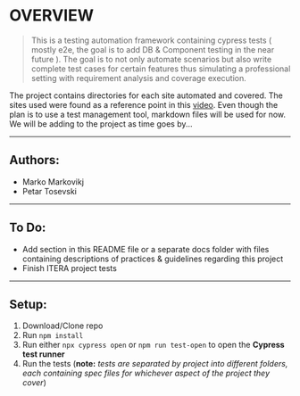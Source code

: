 # OVERVIEW

> This is a testing automation framework containing cypress tests ( mostly e2e, the goal is to add DB & Component testing in the near future ). The goal is to not only automate scenarios but also write complete test cases for certain features thus simulating a professional setting with requirement analysis and coverage execution.

The project contains directories for each site automated and covered. The sites used were found as a reference point in this [video](https://www.youtube.com/watch?v=mcQI5x2T1RA&t=908s). Even though the plan is to use a test management tool, markdown files will be used for now. We will be adding to the project as time goes by...

---

## Authors:

  - Marko Markovikj
  - Petar Tosevski

---

## To Do:

  - Add section in this README file or a separate docs folder with files containing descriptions of practices & guidelines regarding this project
  - Finish ITERA project tests

---

## Setup:

  1. Download/Clone repo
  2. Run `npm install`
  3. Run either `npx cypress open` or `npm run test-open` to open the **Cypress test runner**
  4. Run the tests (**note:** _tests are separated by project into different folders, each containing spec files for whichever aspect of the project they cover_)
